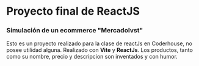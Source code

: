 # Proyecto final de ReactJS

### Simulación de un ecommerce "MercadoIvst"

Esto es un proyecto realizado para la clase de reactJs en Coderhouse, no posee utilidad alguna. Realizado con **Vite** y **ReactJs**.
Los productos, tanto como su nombre, precio y descripcion son inventados y con humor.